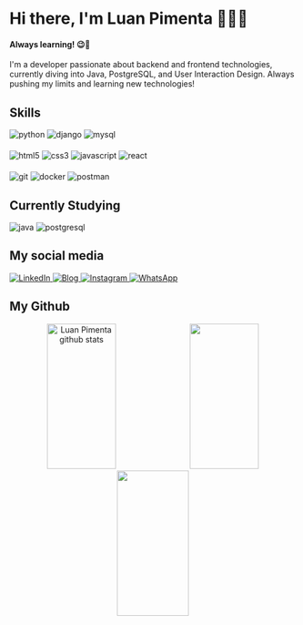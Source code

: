 # Hi there, I'm Luan Pimenta 👨‍💻😎
#### Always learning! 😉👋
I'm a developer passionate about backend and frontend technologies, currently diving into Java, PostgreSQL, and User Interaction Design. Always pushing my limits and learning new technologies!

## Skills
<div style="display: flex; flex-direction: column; gap: 20px;">
  <!-- Backend -->
  <div>
    <img alt="python" src="https://img.shields.io/badge/Python-14354C?style=for-the-badge&logo=python&logoColor=white">
    <img alt="django" src="https://img.shields.io/badge/django-%23092E20.svg?style=for-the-badge&logo=django&logoColor=white">
    <img alt="mysql" src="https://img.shields.io/badge/MySQL-4479A1?style=for-the-badge&logo=mysql&logoColor=white">
  </div>

  <!-- Frontend -->
  <div>
    <img alt="html5" src="https://img.shields.io/badge/HTML5-E34F26?style=for-the-badge&logo=html5&logoColor=white">
    <img alt="css3" src="https://img.shields.io/badge/CSS3-1572B6?style=for-the-badge&logo=css3&logoColor=white">
    <img alt="javascript" src="https://img.shields.io/badge/JavaScript-323330?style=for-the-badge&logo=javascript&logoColor=F7DF1E">
    <img alt="react" src="https://img.shields.io/badge/React-20232A?style=for-the-badge&logo=react&logoColor=61DAFB">
  </div>

  <!-- Ferramentas de Desenvolvimento -->
  <div>
    <img alt="git" src="https://img.shields.io/badge/GIT-f05639?style=for-the-badge&logo=git&logoColor=white">
    <img alt="docker" src="https://img.shields.io/badge/Docker-2496ED?style=for-the-badge&logo=docker&logoColor=white">
    <img alt="postman" src="https://img.shields.io/badge/Postman-FF6C37?style=for-the-badge&logo=postman&logoColor=white">
  </div>
</div>

## Currently Studying
<div>
  <img alt="java" src="https://img.shields.io/badge/java-%23ED8B00.svg?style=for-the-badge&logo=openjdk&logoColor=white">
  <img alt="postgresql" src="https://img.shields.io/badge/PostgreSQL-336791?style=for-the-badge&logo=postgresql&logoColor=white">
</div>


## My social media
<a href="https://www.linkedin.com/in/luan-pimenta-fernandes-ab027326a/" target="_blank">
  <img src="https://img.shields.io/badge/LinkedIn-0077B5?style=for-the-badge&logo=linkedin&logoColor=white" alt="LinkedIn">
</a>
<a href="https://www.luanpimenta.com/" target="_blank">
  <img src="https://img.shields.io/website?label=luanpimenta.com&style=for-the-badge&url=https://luanpimenta.com/" alt="Blog">
</a>
<a href="https://www.instagram.com/luanpimentadev/" target="_blank">
  <img src="https://img.shields.io/badge/Instagram-E4405F?style=for-the-badge&logo=instagram&logoColor=white" alt="Instagram">
</a>
<a href="https://wa.me/5583999990675" target="_blank">
  <img src="https://img.shields.io/badge/WhatsApp-25D366?style=for-the-badge&logo=whatsapp&logoColor=white" alt="WhatsApp">
</a>


## My Github
<div align="center">  
  <img width="49%" height="255px" src="https://github-readme-stats.vercel.app/api?username=pimentaluan&show_icons=true&count_private=true&hide_border=true&title_color=006aff&icon_color=006aff&text_color=006aff&bg_color=66000000" alt="Luan Pimenta github stats" /> 
  <img width="49%" height="255px" src="https://github-readme-stats.vercel.app/api/top-langs/?username=pimentaluan&layout=donut&hide_border=true&title_color=006aff&text_color=006aff&bg_color=66000000" />
  <img width="50%" height="255px" src="https://github-readme-streak-stats.herokuapp.com/?user=pimentaluan&theme=transparent&hide_border=true" />
</div>
